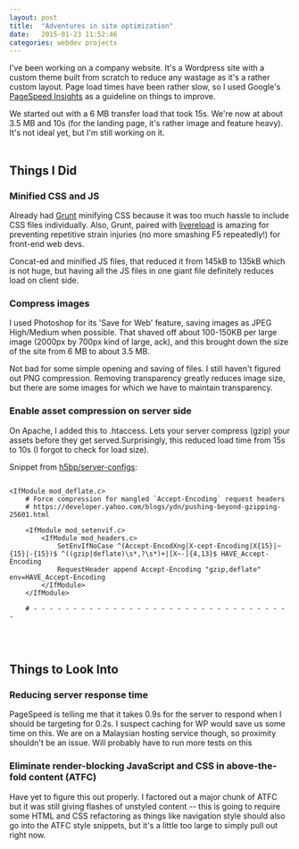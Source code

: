 ```yaml
---
layout: post
title:  "Adventures in site optimization"
date:   2015-01-23 11:52:46
categories: webdev projects
---
```


I've been working on a company website. It's a Wordpress site with a custom theme built from scratch to reduce any wastage as it's a rather custom layout. Page load times have been rather slow, so I used Google's [PageSpeed Insights](https://developers.google.com/speed/pagespeed/insights/) as a guideline on things to improve. 

We started out with a 6 MB transfer load that took 15s. We're now at about 3.5 MB and 10s (for the landing page, it's rather image and feature heavy). It's not ideal yet, but I'm still working on it.  
<br/>

## Things I Did

### Minified CSS and JS
Already had [Grunt](http://gruntjs.com/) minifying CSS because it was too much hassle to include CSS files individually. Also, Grunt, paired with [livereload](https://github.com/gruntjs/grunt-contrib-livereload) is amazing for preventing repetitive strain injuries (no more smashing F5 repeatedly!) for front-end web devs.

Concat-ed and minified JS files, that reduced it from 145kB to 135kB which is not huge, but having all the JS files in one giant file definitely reduces load on client side.


### Compress images
I used Photoshop for its 'Save for Web' feature, saving images as JPEG High/Medium when possible. That shaved off about 100-150KB per large image (2000px by 700px kind of large, ack), and this brought down the size of the site from 6 MB to about 3.5 MB. 

Not bad for some simple opening and saving of files. I still haven't figured out PNG compression. Removing transparency greatly reduces image size, but there are some images for which we have to maintain transparency. 


### Enable asset compression on server side
On Apache, I added this to .htaccess. Lets your server compress (gzip) your assets before they get served.Surprisingly, this reduced load time from 15s to 10s (I forgot to check for load size). 

Snippet from [h5bp/server-configs](https://github.com/h5bp/server-configs):

<pre style="height: 250px; width: 100%; overflow: auto">
<code>
&lt;IfModule mod_deflate.c&gt;
    # Force compression for mangled `Accept-Encoding` request headers
    # https://developer.yahoo.com/blogs/ydn/pushing-beyond-gzipping-25601.html

    &lt;IfModule mod_setenvif.c&gt;
        &lt;IfModule mod_headers.c&gt;
            SetEnvIfNoCase ^(Accept-EncodXng|X-cept-Encoding|X{15}|~{15}|-{15})$ ^((gzip|deflate)\s*,?\s*)+|[X~-]{4,13}$ HAVE_Accept-Encoding
            RequestHeader append Accept-Encoding &quot;gzip,deflate&quot; env=HAVE_Accept-Encoding
        &lt;/IfModule&gt;
    &lt;/IfModule&gt;

    # - - - - - - - - - - - - - - - - - - - - - - - - - - - - - - - - -

    # Compress all output labeled with one of the following media types.
    #
    # (!) For Apache versions below version 2.3.7 you don't need to
    # enable `mod_filter` and can remove the `&lt;IfModule mod_filter.c&gt;`
    # and `&lt;/IfModule&gt;` lines as `AddOutputFilterByType` is still in
    # the core directives.
    #
    # https://httpd.apache.org/docs/current/mod/mod_filter.html#addoutputfilterbytype

    &lt;IfModule mod_filter.c&gt;
        AddOutputFilterByType DEFLATE &quot;application/atom+xml&quot; \
                                      &quot;application/javascript&quot; \
                                      &quot;application/json&quot; \
                                      &quot;application/ld+json&quot; \
                                      &quot;application/manifest+json&quot; \
                                      &quot;application/rdf+xml&quot; \
                                      &quot;application/rss+xml&quot; \
                                      &quot;application/schema+json&quot; \
                                      &quot;application/vnd.geo+json&quot; \
                                      &quot;application/vnd.ms-fontobject&quot; \
                                      &quot;application/x-font-ttf&quot; \
                                      &quot;application/x-javascript&quot; \
                                      &quot;application/x-web-app-manifest+json&quot; \
                                      &quot;application/xhtml+xml&quot; \
                                      &quot;application/xml&quot; \
                                      &quot;font/eot&quot; \
                                      &quot;font/opentype&quot; \
                                      &quot;image/bmp&quot; \
                                      &quot;image/svg+xml&quot; \
                                      &quot;image/vnd.microsoft.icon&quot; \
                                      &quot;image/x-icon&quot; \
                                      &quot;image/png&quot; \
                                      &quot;image/jpeg&quot; \
                                      &quot;text/cache-manifest&quot; \
                                      &quot;text/css&quot; \
                                      &quot;text/html&quot; \
                                      &quot;text/javascript&quot; \
                                      &quot;text/plain&quot; \
                                      &quot;text/vcard&quot; \
                                      &quot;text/vnd.rim.location.xloc&quot; \
                                      &quot;text/vtt&quot; \
                                      &quot;text/x-component&quot; \
                                      &quot;text/x-cross-domain-policy&quot; \
                                      &quot;text/xml&quot;

    &lt;/IfModule&gt;
    &lt;IfModule mod_mime.c&gt;
        AddEncoding gzip              svgz
    &lt;/IfModule&gt;
&lt;/IfModule&gt;
</code>
</pre>
<br/>
<br/>

## Things to Look Into

### Reducing server response time
PageSpeed is telling me that it takes 0.9s for the server to respond when I should be targeting for 0.2s. I suspect caching for WP would save us some time on this. We are on a Malaysian hosting service though, so proximity shouldn't be an issue. Will probably have to run more tests on this

### Eliminate render-blocking JavaScript and CSS in above-the-fold content (ATFC)
Have yet to figure this out properly. I factored out a major chunk of ATFC but it was still giving flashes of unstyled content -- this is going to require some HTML and CSS refactoring as things like navigation style should also go into the ATFC style snippets, but it's a little too large to simply pull out right now.

